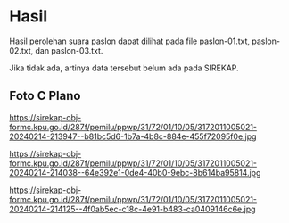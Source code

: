 # Hasil

Hasil perolehan suara paslon dapat dilihat pada file paslon-01.txt, paslon-02.txt, dan paslon-03.txt.

Jika tidak ada, artinya data tersebut belum ada pada SIREKAP.

## Foto C Plano

https://sirekap-obj-formc.kpu.go.id/287f/pemilu/ppwp/31/72/01/10/05/3172011005021-20240214-213947--b81bc5d6-1b7a-4b8c-884e-455f72095f0e.jpg

https://sirekap-obj-formc.kpu.go.id/287f/pemilu/ppwp/31/72/01/10/05/3172011005021-20240214-214038--64e392e1-0de4-40b0-9ebc-8b614ba95814.jpg

https://sirekap-obj-formc.kpu.go.id/287f/pemilu/ppwp/31/72/01/10/05/3172011005021-20240214-214125--4f0ab5ec-c18c-4e91-b483-ca0409146c6e.jpg
